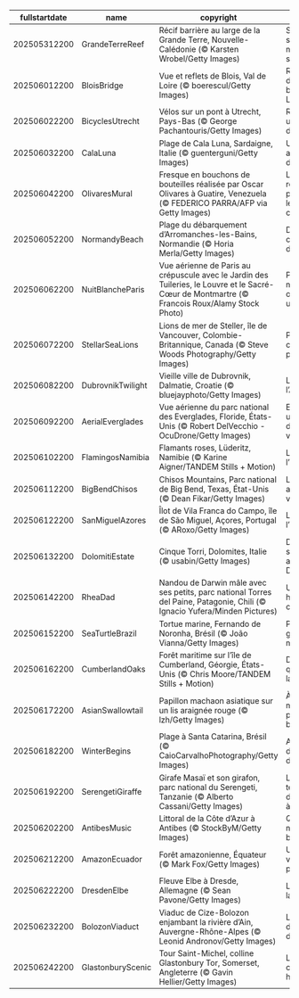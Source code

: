 |fullstartdate|name|copyright|title|image|
|--|--|--|--|--|
202505312200|GrandeTerreReef|Récif barrière au large de la Grande Terre, Nouvelle-Calédonie (© Karsten Wrobel/Getty Images)|Sous la surface, un monde en sursis|![](/fr-FR/2025/06/202505312200GrandeTerreReef.jpg)|
202506012200|BloisBridge|Vue et reflets de Blois, Val de Loire (© boerescul/Getty Images)|Reflets d’histoire en bord de Loire|![](/fr-FR/2025/06/202506012200BloisBridge.jpg)|
202506022200|BicyclesUtrecht|Vélos sur un pont à Utrecht, Pays-Bas (© George Pachantouris/Getty Images)|Rouler vers un avenir durable|![](/fr-FR/2025/06/202506022200BicyclesUtrecht.jpg)|
202506032200|CalaLuna|Plage de Cala Luna, Sardaigne, Italie (© guenterguni/Getty Images)|Une crique au parfum de lune|![](/fr-FR/2025/06/202506032200CalaLuna.jpg)|
202506042200|OlivaresMural|Fresque en bouchons de bouteilles réalisée par Oscar Olivares à Guatire, Venezuela (© FEDERICO PARRA/AFP via Getty Images)|L’art du recyclage pour éveiller les consciences|![](/fr-FR/2025/06/202506042200OlivaresMural.jpg)|
202506052200|NormandyBeach|Plage du débarquement d’Arromanches-les-Bains, Normandie (© Horia Merla/Getty Images)|Des plages chargées d'Histoire|![](/fr-FR/2025/06/202506052200NormandyBeach.jpg)|
202506062200|NuitBlancheParis|Vue aérienne de Paris au crépuscule avec le Jardin des Tuileries, le Louvre et le Sacré-Cœur de Montmartre (© Francois Roux/Alamy Stock Photo)|Paris, musée à ciel ouvert pour une nuit|![](/fr-FR/2025/06/202506062200NuitBlancheParis.jpg)|
202506072200|StellarSeaLions|Lions de mer de Steller, île de Vancouver, Colombie-Britannique, Canada (© Steve Woods Photography/Getty Images)|Préserver ce qui nous préserve|![](/fr-FR/2025/06/202506072200StellarSeaLions.jpg)|
202506082200|DubrovnikTwilight|Vieille ville de Dubrovnik, Dalmatie, Croatie (© bluejayphoto/Getty Images)|La perle de l’Adriatique|![](/fr-FR/2025/06/202506082200DubrovnikTwilight.jpg)|
202506092200|AerialEverglades|Vue aérienne du parc national des Everglades, Floride, États-Unis (© Robert DelVecchio - OcuDrone/Getty Images)|Everglades, un souffle d’eau et de vie|![](/fr-FR/2025/06/202506092200AerialEverglades.jpg)|
202506102200|FlamingosNamibia|Flamants roses, Lüderitz, Namibie (© Karine Aigner/TANDEM Stills + Motion)|La grâce à l’état pur|![](/fr-FR/2025/06/202506102200FlamingosNamibia.jpg)|
202506112200|BigBendChisos|Chisos Mountains, Parc national de Big Bend, Texas, État-Unis (© Dean Fikar/Getty Images)|Le désert aux trois visages|![](/fr-FR/2025/06/202506112200BigBendChisos.jpg)|
202506122200|SanMiguelAzores|Îlot de Vila Franca do Campo, île de São Miguel, Açores, Portugal (© ARoxo/Getty Images)|Le cœur de l’océan|![](/fr-FR/2025/06/202506122200SanMiguelAzores.jpg)|
202506132200|DolomitiEstate|Cinque Torri, Dolomites, Italie (© usabin/Getty Images)|Des sentinelles au cœur des Dolomites|![](/fr-FR/2025/06/202506132200DolomitiEstate.jpg)|
202506142200|RheaDad|Nandou de Darwin mâle avec ses petits, parc national Torres del Paine, Patagonie, Chili (© Ignacio Yufera/Minden Pictures)|Un papa hors du commun|![](/fr-FR/2025/06/202506142200RheaDad.jpg)|
202506152200|SeaTurtleBrazil|Tortue marine, Fernando de Noronha, Brésil (© João Vianna/Getty Images)|Protéger les géantes des mers|![](/fr-FR/2025/06/202506152200SeaTurtleBrazil.jpg)|
202506162200|CumberlandOaks|Forêt maritime sur l’île de Cumberland, Géorgie, États-Unis (© Chris Moore/TANDEM Stills + Motion)|Des arbres qui cachent la forêt|![](/fr-FR/2025/06/202506162200CumberlandOaks.jpg)|
202506172200|AsianSwallowtail|Papillon machaon asiatique sur un lis araignée rouge (© lzh/Getty Images)|À vos marques, prêts… butinez !|![](/fr-FR/2025/06/202506172200AsianSwallowtail.jpg)|
202506182200|WinterBegins|Plage à Santa Catarina, Brésil (© CaioCarvalhoPhotography/Getty Images)|Au rythme du sable et du temps|![](/fr-FR/2025/06/202506182200WinterBegins.jpg)|
202506192200|SerengetiGiraffe|Girafe Masaï et son girafon, parc national du Serengeti, Tanzanie (© Alberto Cassani/Getty Images)|La tendresse d’un monde à préserver|![](/fr-FR/2025/06/202506192200SerengetiGiraffe.jpg)|
202506202200|AntibesMusic|Littoral de la Côte d’Azur à Antibes (© StockByM/Getty Images)|Quand la musique est bonne|![](/fr-FR/2025/06/202506202200AntibesMusic.jpg)|
202506212200|AmazonEcuador|Forêt amazonienne, Équateur (© Mark Fox/Getty Images)|Un monde vivant en péril|![](/fr-FR/2025/06/202506212200AmazonEcuador.jpg)|
202506222200|DresdenElbe|Fleuve Elbe à Dresde, Allemagne (© Sean Pavone/Getty Images)|Les rives de la résilience|![](/fr-FR/2025/06/202506222200DresdenElbe.jpg)|
202506232200|BolozonViaduct|Viaduc de Cize-Bolozon enjambant la rivière d’Ain, Auvergne-Rhône-Alpes (© Leonid Andronov/Getty Images)|L’élégance d’un géant discret|![](/fr-FR/2025/06/202506232200BolozonViaduct.jpg)|
202506242200|GlastonburyScenic|Tour Saint-Michel, colline Glastonbury Tor, Somerset, Angleterre (© Gavin Hellier/Getty Images)|La musique comme héritage|![](/fr-FR/2025/06/202506242200GlastonburyScenic.jpg)|
